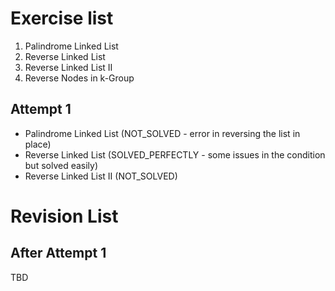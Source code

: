 # Exercise list
1. Palindrome Linked List
2. Reverse Linked List
3. Reverse Linked List II
4. Reverse Nodes in k-Group

## Attempt 1
* Palindrome Linked List (NOT_SOLVED - error in reversing the list in place)
* Reverse Linked List (SOLVED_PERFECTLY - some issues in the condition but solved easily)
* Reverse Linked List II (NOT_SOLVED)

# Revision List
## After Attempt 1
TBD